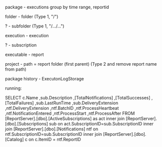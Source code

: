 package - executions group by time range, reportid

folder - folder (Type 1, "/")

? - subfolder (Type 1, "/.../...")

execution - execution

? - subscription

executable - report

project - path = report folder (first parent) (Type 2 and remove report name from path)

package history - ExecutonLogStorage

running:

SELECT 
		c.Name
	   ,sub.Description
      ,[TotalNotifications]
      ,[TotalSuccesses]
      ,[TotalFailures]
	  ,sub.LastRunTime
	  ,sub.DeliveryExtension
	  ,ntf.DeliveryExtension
	  ,ntf.BatchID
	  ,ntf.ProcessHeartbeat
	  ,ntf.NotificationEntered
	  ,ntf.ProcessStart
	  ,ntf.ProcessAfter
  FROM [ReportServer].[dbo].[ActiveSubscriptions] as act
  inner join [ReportServer].[dbo].[Subscriptions] sub
  on act.SubscriptionID=sub.SubscriptionID
  inner join  [ReportServer].[dbo].[Notifications] ntf
  on ntf.SubscriptionID=sub.SubscriptionID 
  inner join [ReportServer].[dbo].[Catalog] c
  on c.ItemID = ntf.ReportID
